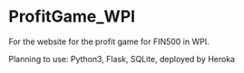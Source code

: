 # ProfitGame_WPI
For the website for the profit game for FIN500 in WPI.

Planning to use: Python3, Flask, SQLite, deployed by Heroka
